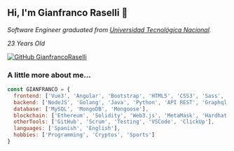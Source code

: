 <h2> Hi, I'm Gianfranco Raselli 👋</h2>
<p>
  <em>
    Software Engineer graduated from <a href="https://www.utn.edu.ar/es/">Universidad Tecnológica Nacional</a>.
  </em>
</p>
<p>
  <em>
    23 Years Old
  </em>
</p>

[![GitHub GianfrancoRaselli](https://img.shields.io/github/followers/GianfrancoRaselli?label=follow&style=social)](https://github.com/GianfrancoRaselli)


### A little more about me...  

```javascript
const GIANFRANCO = {
  frontend: ['Vue3', 'Angular', 'Bootstrap', 'HTML5', 'CSS3', 'Sass', 'JavaScript', 'TypeScript'],
  backend: ['NodeJS', 'Golang', 'Java', 'Python', 'API REST', 'Graphql'],
  database: ['MySQL', 'MongoDB', 'Mongoose'],
  blockchain: ['Ethereum', 'Solidity', 'Web3.js', 'MetaMask', 'Hardhat', 'Truffle'],
  otherTools: ['GitHub', 'Scrum', 'Testing', 'VSCode', 'ClickUp'],
  languages: ['Spanish', 'English'],
  hobbies: ['Programming', 'Cryptos', 'Sports']
}
```
